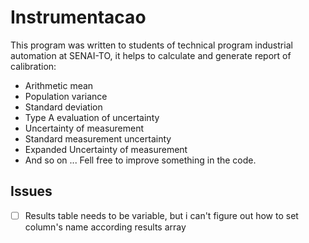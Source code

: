 # Instrumentacao
This program was written to students of technical program industrial automation at SENAI-TO, it helps to calculate and generate report of calibration:
* Arithmetic mean
* Population variance
* Standard deviation
* Type A evaluation of uncertainty
* Uncertainty  of  measurement
* Standard measurement uncertainty
* Expanded Uncertainty of measurement
* And so on ...
Fell free to improve something in the code.

## Issues
- [ ] Results table needs to be variable, but i can't figure out how to set column's name according results array
